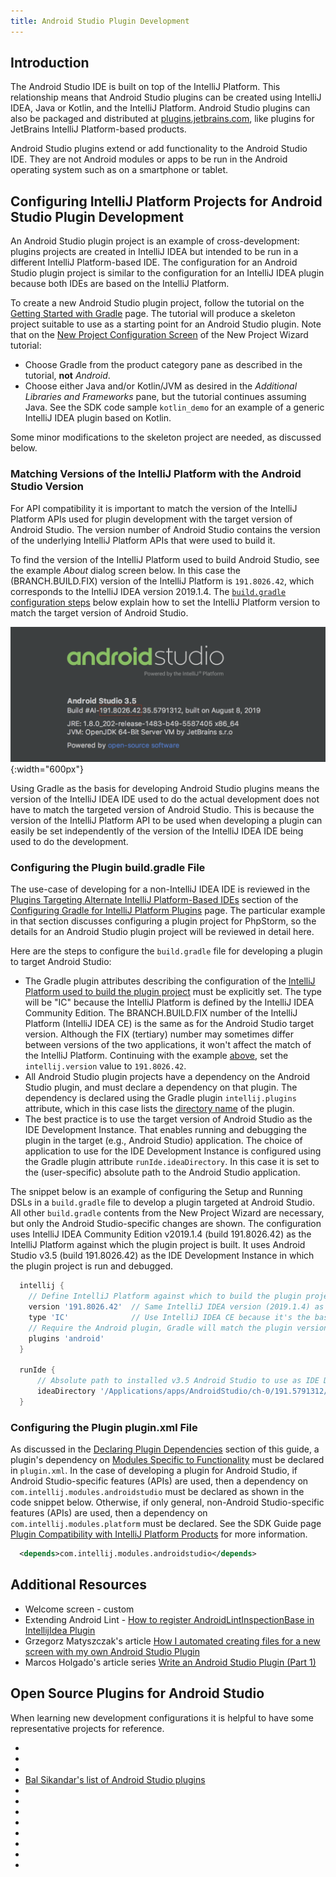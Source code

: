```yaml
---
title: Android Studio Plugin Development
---
```


## Introduction 
The Android Studio IDE is built on top of the IntelliJ Platform.
This relationship means that Android Studio plugins can be created using IntelliJ IDEA, Java or Kotlin, and the IntelliJ Platform.
Android Studio plugins can also be packaged and distributed at [plugins.jetbrains.com](https://plugins.jetbrains.com), like plugins for JetBrains IntelliJ Platform-based products.

Android Studio plugins extend or add functionality to the Android Studio IDE.
They are not Android modules or apps to be run in the Android operating system such as on a smartphone or tablet.

## Configuring IntelliJ Platform Projects for Android Studio Plugin Development
An Android Studio plugin project is an example of cross-development: plugins projects are created in IntelliJ IDEA but intended to be run in a different IntelliJ Platform-based IDE.
The configuration for an Android Studio plugin project is similar to the configuration for an IntelliJ IDEA plugin because both IDEs are based on the IntelliJ Platform.

To create a new Android Studio plugin project, follow the tutorial on the [Getting Started with Gradle](/tutorials/build_system/prerequisites.md) page.
The tutorial will produce a skeleton project suitable to use as a starting point for an Android Studio plugin.
Note that on the [New Project Configuration Screen](/tutorials/build_system/prerequisites.md#new-project-configuration-screen) of the New Project Wizard tutorial: 
* Choose Gradle from the product category pane as described in the tutorial, **not** _Android_.
* Choose either Java and/or Kotlin/JVM as desired in the _Additional Libraries and Frameworks_ pane, but the tutorial continues assuming Java.
  See the SDK code sample `kotlin_demo` for an example of a generic IntelliJ IDEA plugin based on Kotlin.
  
Some minor modifications to the skeleton project are needed, as discussed below.

### Matching Versions of the IntelliJ Platform with the Android Studio Version
For API compatibility it is important to match the version of the IntelliJ Platform APIs used for plugin development with the target version of Android Studio.
The version number of Android Studio contains the version of the underlying IntelliJ Platform APIs that were used to build it.

To find the version of the IntelliJ Platform used to build Android Studio, see the example _About_ dialog screen below.
In this case the (BRANCH.BUILD.FIX) version of the IntelliJ Platform is `191.8026.42`, which corresponds to the IntelliJ IDEA version 2019.1.4.
The [`build.gradle` configuration steps](#configuring-the-plugin-buildgradle-file) below explain how to set the IntelliJ Platform version to match the target version of Android Studio.

![Example Android Studio About Dialog](img/android_studio_build.png){:width="600px"}

Using Gradle as the basis for developing Android Studio plugins means the version of the IntelliJ IDEA IDE used to do the actual development does not have to match the targeted version of Android Studio.
This is because the version of the IntelliJ Platform API to be used when developing a plugin can easily be set independently of the version of the IntelliJ IDEA IDE being used to do the development.

### Configuring the Plugin build.gradle File
The use-case of developing for a non-IntelliJ IDEA IDE is reviewed in the [Plugins Targeting Alternate IntelliJ Platform-Based IDEs](/tutorials/build_system/gradle_guide.md#plugins-targeting-alternate-intellij-platform-based-ides) section of the [Configuring Gradle for IntelliJ Platform Plugins](/tutorials/build_system/gradle_guide.md) page.
The particular example in that section discusses configuring a plugin project for PhpStorm, so the details for an Android Studio plugin project will be reviewed in detail here.

Here are the steps to configure the `build.gradle` file for developing a plugin to target Android Studio:
* The Gradle plugin attributes describing the configuration of the [IntelliJ Platform used to build the plugin project](/tutorials/build_system/gradle_guide.md#configuring-the-gradle-plugin-for-building-intellij-platform-plugin-projects) must be explicitly set. 
  The type will be "IC" because the IntelliJ Platform is defined by the IntelliJ IDEA Community Edition.
  The BRANCH.BUILD.FIX number of the IntelliJ Platform (IntelliJ IDEA CE) is the same as for the Android Studio target version. 
  Although the FIX (tertiary) number may sometimes differ between versions of the two applications, it won't affect the match of the IntelliJ Platform.
  Continuing with the example [above](#matching-versions-of-the-intellij-platform-with-the-android-studio-version), set the `intellij.version` value to `191.8026.42`.
* All Android Studio plugin projects have a dependency on the Android Studio plugin, and must declare a dependency on that plugin.
  The dependency is declared using the Gradle plugin `intellij.plugins` attribute, which in this case lists the [directory name](https://github.com/JetBrains/gradle-intellij-plugin/blob/master/README.md#intellij-platform-properties) of the plugin.
* The best practice is to use the target version of Android Studio as the IDE Development Instance.
  That enables running and debugging the plugin in the target (e.g., Android Studio) application.
  The choice of application to use for the IDE Development Instance is configured using the Gradle plugin attribute `runIde.ideaDirectory`.
  In this case it is set to the (user-specific) absolute path to the Android Studio application.

The snippet below is an example of configuring the Setup and Running DSLs in a `build.gradle` file to develop a plugin targeted at Android Studio. 
All other `build.gradle` contents from the New Project Wizard are necessary, but only the Android Studio-specific changes are shown.
The configuration uses IntelliJ IDEA Community Edition v2019.1.4 (build 191.8026.42) as the IntelliJ Platform against which the plugin project is built.
It uses Android Studio v3.5 (build 191.8026.42) as the IDE Development Instance in which the plugin project is run and debugged.
```groovy
  intellij {
    // Define IntelliJ Platform against which to build the plugin project.
    version '191.8026.42'  // Same IntelliJ IDEA version (2019.1.4) as target v3.5 Android Studio   
    type 'IC'              // Use IntelliJ IDEA CE because it's the basis of the IntelliJ Platform   
    // Require the Android plugin, Gradle will match the plugin version to intellij.version 
    plugins 'android'     
  }
  
  runIde {
      // Absolute path to installed v3.5 Android Studio to use as IDE Development Instance
      ideaDirectory '/Applications/apps/AndroidStudio/ch-0/191.5791312/Android Studio.app'
  }
```

### Configuring the Plugin plugin.xml File
As discussed in the [Declaring Plugin Dependencies](/basics/getting_started/plugin_compatibility.md#declaring-plugin-dependencies) section of this guide, a plugin's dependency on [Modules Specific to Functionality](/basics/getting_started/plugin_compatibility.md#modules-specific-to-functionality) must be declared in `plugin.xml`. 
In the case of developing a plugin for Android Studio, if Android Studio-specific features (APIs) are used, then a dependency on `com.intellij.modules.androidstudio` must be declared as shown in the code snippet below.
Otherwise, if only general, non-Android Studio-specific features (APIs) are used, then a dependency on `com.intellij.modules.platform` must be declared.
See the SDK Guide page [Plugin Compatibility with IntelliJ Platform Products](/basics/getting_started/plugin_compatibility.md) for more information.
```xml
  <depends>com.intellij.modules.androidstudio</depends>
```

## Additional Resources
* Welcome screen - custom
* Extending Android Lint - [How to register AndroidLintInspectionBase in IntellijIdea Plugin](https://intellij-support.jetbrains.com/hc/en-us/community/posts/360005018559-How-to-register-AndroidLintInspectionBase-in-IntellijIdea-Plugin)  
* Grzegorz Matyszczak's article [How I automated creating files for a new screen with my own Android Studio Plugin](https://proandroiddev.com/how-i-automated-creating-files-for-a-new-screen-with-my-own-android-studio-plugin-5d54b14ba6fa)
* Marcos Holgado's article series [Write an Android Studio Plugin (Part 1)](https://proandroiddev.com/write-an-android-studio-plugin-part-1-creating-a-basic-plugin-af956c4f8b50)

## Open Source Plugins for Android Studio
When learning new development configurations it is helpful to have some representative projects for reference.  
* [](https://github.com/pbreault/adb-idea)
* [](https://github.com/takahirom/android-postfix-plugin)
* [](https://github.com/flutter/flutter-intellij)
* [Bal Sikandar's list of Android Studio plugins](https://github.com/balsikandar/Android-Studio-Plugins)
* []()
* []()
* []()
* []()
* []()
* []()
* []()
* []()
